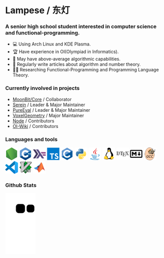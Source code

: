 # Lampese / 东灯
### A senior high school student interested in computer science and functional-programming.

- 💻 Using Arch Linux and KDE Plasma.
- 🏆 Have experience in OI(Olympiad in Informatics).
- 🦕 May have above-average algorithmic capabilities.
- 📝 Regularly write articles about algorithm and number theory.
- 🧑‍💻 Researching Functional-Programming and Programming Language Theory.

### Currently involved in projects

- [MoonBit/Core](https://github.com/moonbitlang/core) / Collaborator
- [Serein](https://github.com/SereinMC/Serein) / Leader & Major Maintainer
- [PureEval](https://github.com/PureEval/PureEval) / Leader & Major Maintainer
- [VoxelGeometry](https://github.com/CAIMEOX/VoxelGeometry) / Major Maintainer
- [Node](https://github.com/nodejs/node) / Contributors
- [OI-Wiki](https://github.com/OI-wiki/OI-wiki) / Contributors

### Languages and tools
<div>
  <img src="https://github.com/devicons/devicon/blob/master/icons/nodejs/nodejs-original.svg" title="Nodejs" alt="Nodejs" width="40" height="40"/>
  <img src="https://github.com/devicons/devicon/blob/master/icons/cplusplus/cplusplus-original.svg" title="Cpp" alt="Cpp" width="40" height="40"/>
  <img src="https://github.com/devicons/devicon/blob/master/icons/haskell/haskell-original.svg" title="Haskell" alt="Haskell" width="40" height="40"/>
  <img src="https://github.com/devicons/devicon/blob/master/icons/typescript/typescript-original.svg" title="Typescript" alt="Typescript" width="40" height="40"/>
  <img src="https://github.com/devicons/devicon/blob/master/icons/c/c-original.svg" title="C" alt="C" width="40" height="40"/>
  <img src="https://github.com/devicons/devicon/blob/master/icons/python/python-original.svg"  title="Python" alt="Python" width="40" height="40"/>
  <img src="https://github.com/devicons/devicon/blob/master/icons/java/java-original.svg" title="Java" alt="Java" width="40" height="40"/>
  <img src="https://github.com/devicons/devicon/blob/master/icons/linux/linux-original.svg" title="Linux" alt="Linux" width="40" height="40"/>
  <img src="https://github.com/devicons/devicon/blob/master/icons/latex/latex-original.svg" width="40" height="40"/>
  <img src="https://github.com/devicons/devicon/blob/master/icons/markdown/markdown-original.svg" width="40" height="40"/>
  <img src="https://github.com/devicons/devicon/blob/master/icons/gcc/gcc-original.svg" title="GCC" alt="GCC" width="40" height="40"/>
  <img src="https://github.com/devicons/devicon/blob/master/icons/vscode/vscode-original.svg" title="Vscode" alt="Vscode" width="40" height="40"/>
  <img src="https://github.com/devicons/devicon/blob/master/icons/vim/vim-original.svg" title="Vim" alt="Vim" width="40" height="40"/>
  <img src="https://github.com/devicons/devicon/blob/master/icons/matlab/matlab-original.svg" title="Matlab" alt="Matlab" width="40" height="40"/>
</div>

### Github Stats

![](https://raw.githubusercontent.com/Lampese/Lampese/output/github-contribution-grid-snake.svg)
